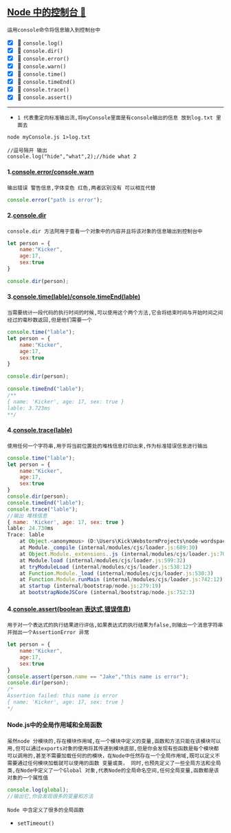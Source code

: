 <a href="#top" id="top" >Node 中的控制台 :maple_leaf:</a>
-----
`运用console命令将信息输入到控制台中`

- [x] :maple_leaf: `console.log()`
- [x] :maple_leaf: `console.dir()`
- [x] :maple_leaf: `console.error()`
- [x] :maple_leaf: `console.warn()`
- [x] :maple_leaf: `console.time()`
- [x] :maple_leaf: `console.timeEnd()`
- [x] :maple_leaf: `console.trace()`
- [x] :maple_leaf: `console.assert()`

----
* `1 代表重定向标准输出流,将myConsole里面是有console输出的信息 放到log.txt 里面去`
```node
node myConsole.js 1>log.txt

//逗号隔开 输出
console.log("hide","what",2);//hide what 2
```
#### 1.[console.error/console.warn](#)
`输出错误 警告信息,字体变色 红色,两者区别没有 可以相互代替`
```javascript
console.error("path is error");
```
#### 2.[console.dir](#)
`console.dir 方法阿用于查看一个对象中的内容并且将该对象的信息输出到控制台中`
```javascript
let person = {
    name:"Kicker",
    age:17,
    sex:true
}

console.dir(person);
```
#### 3.[console.time(lable)/console.timeEnd(lable)](#)
`当需要统计一段代码的执行时间的时候,可以使用这个两个方法,它会将结束时间与开始时间之间经过的毫秒数返回,但是他们需要一个`
```javascript
console.time("lable");
let person = {
    name:"Kicker",
    age:17,
    sex:true
}

console.dir(person);

console.timeEnd("lable");
/**
{ name: 'Kicker', age: 17, sex: true }
lable: 3.723ms
**/
```
#### 4.[console.trace(lable)](#)
`使用任何一个字符串,用于将当前位置处的堆栈信息打印出来,作为标准错误信息进行输出`
```javascript
console.time("lable");
let person = {
    name:"Kicker",
    age:17,
    sex:true
}
console.dir(person);
console.timeEnd("lable");
console.trace("lable");
//输出 堆栈信息
{ name: 'Kicker', age: 17, sex: true }
lable: 24.730ms
Trace: lable
    at Object.<anonymous> (D:\Users\Kick\WebstormProjects\node-wordspace\learing\myConsole.js:15:9)
    at Module._compile (internal/modules/cjs/loader.js:689:30)
    at Object.Module._extensions..js (internal/modules/cjs/loader.js:700:10)
    at Module.load (internal/modules/cjs/loader.js:599:32)
    at tryModuleLoad (internal/modules/cjs/loader.js:538:12)
    at Function.Module._load (internal/modules/cjs/loader.js:530:3)
    at Function.Module.runMain (internal/modules/cjs/loader.js:742:12)
    at startup (internal/bootstrap/node.js:279:19)
    at bootstrapNodeJSCore (internal/bootstrap/node.js:752:3)
```
#### 4.[console.assert(boolean 表达式,错误信息)](#)
`用于对一个表达式的执行结果进行评估,如果表达式的执行结果为false,则输出一个消息字符串并抛出一个AssertionError 异常`
```javascript
let person = {
    name:"Kicker",
    age:17,
    sex:true
}
console.assert(person.name == "Jake","this name is error");
console.dir(person);
/*
Assertion failed: this name is error
{ name: 'Kicker', age: 17, sex: true }
*/
```
#### Node.js中的全局作用域和全局函数
`虽然node 分模块的,存在模块作用域,在一个模块中定义的变量,函数和方法只能在该模块可以用,但可以通过exports对象的使用将其传递到模块底部,但是你会发现有些函数是每个模块都可以调用的,甚至不需要加载任何的的模块，在Node中任然存在一个全局作用域,既可以定义不需要通过任何模块加载就可以使用的函数 变量或类，
同时,也预先定义了一些全局方法和全局类,在Node中定义了一个Global 对象,代表Node的全局命名空间,任何全局变量,函数都是该对象的一个属性值`
```javascript
console.log(global);
//输出它,你会发现很多的变量和方法
```
`Node 中含定义了很多的全局函数`
* `setTimeout()`
